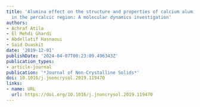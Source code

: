 ```yaml
---
title: 'Alumina effect on the structure and properties of calcium aluminosilicate
  in the percalcic region: A molecular dynamics investigation'
authors:
- Achraf Atila
- El Mehdi Ghardi
- Abdellatif Hasnaoui
- Said Ouaskit
date: '2019-12-01'
publishDate: '2024-04-07T00:23:09.496343Z'
publication_types:
- article-journal
publication: '*Journal of Non-Crystalline Solids*'
doi: 10.1016/j.jnoncrysol.2019.119470
links:
- name: URL
  url: https://doi.org/10.1016/j.jnoncrysol.2019.119470
---
```

